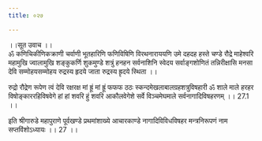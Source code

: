 ```yaml
---
title: ०२७

---
```

।।सूत उवाच ।।  
ॐ कणिचिकीणिकक्राणी चर्वाणी भूतहारिणि फणिविषिणि विरथनाराययणि उमे दहदह हस्ते चण्डे रौद्रे माहेश्वरि महामुखि ज्वालामुखि शङ्कुकर्णि शुकमुण्डे शत्रुं हनहन सर्वनाशिनि स्वेदय सर्वाङ्गशोणितं तन्निरीक्षासि मनसा देवि सम्मोहयसम्मोहय रुद्रस्य हृदये जाता रुद्रस्य ह्रृदये स्थिता ।।  
  
रुद्रो रौद्रेण रूपेण त्वं देवि रक्षरक्ष मां ह्रूं मां ह्रूं फफफ ठठः स्कन्दमेखलाबालग्रहशत्रुविषहारी ॐ शाले माले हरहर विषोङ्काररहिविषवेगे हां हां शवरि हुं शवरि आकौलवेगेशे सर्वे विञ्चमेघमाले सर्वनागादिविषहरणम् ।। 27.1 ।।  
  
इति श्रीगारुडे महापुराणे पूर्वखण्डे प्रथमांशाख्ये आचारकाण्डे नागादिविविधविषहर मन्त्रनिरूपणं नाम सप्तविंशोऽध्यायः ।। 27 ।।